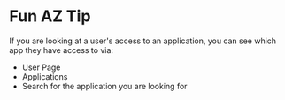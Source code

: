 # Fun AZ Tip

If you are looking at a user's access to an application, you can see which app they have access to via:

- User Page
- Applications
- Search for the application you are looking for

